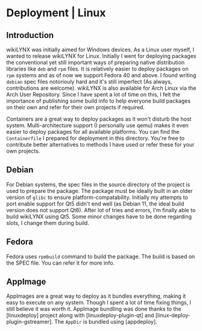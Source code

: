# Deployment | Linux

## Introduction

wikiLYNX was initially aimed for Windows devices. As a Linux user myself, I wanted to release wikiLYNX for Linux. Initially I went for deploying packages the conventional yet still important ways of preparing native distribution libraries like `deb` and `rpm` files. It is relatively easier to deploy packages on `rpm` systems and as of now we support Fedora 40 and above. I found writing `debian` spec files notoriouly hard and it's still imperfect (As always, contributions are welcome). wikiLYNX is also available for Arch Linux via the Arch User Repository. Since I have spent a lot of time on this, I felt the importance of publishing some build info to help everyone build packages on their own and refer for their own projects if required.

Containers are a great way to deploy packages as it won't disturb the host system. Multi-architecture support (I personally use qemu) makes it even easier to deploy packages for all available platforms. You can find the `Containerfile` I prepared for deployment in this directory. You're free to contribute better alternatives to methods I have used or refer these for your own projects.

## Debian

For Debian systems, the spec files in the source directory of the project is used to prepare the package. The package must be ideally built in an older version of `glibc` to ensure platform-compatability. Initially my attempts to port enable support for Qt5 didn't end well (as Debian 11, the ideal build version does not support Qt6). After lot of tries and errors, I'm finally able to build wikiLYNX using Qt5. Some minor changes have to be done regarding slots, I change them during build.

## Fedora

Fedora uses `rpmbuild` command to build the package. The build is based on the SPEC file. You can refer it for more info.

## AppImage

AppImages are a great way to deploy as it bundles everything, making it easy to execute on any system. Though I spent a lot of time fixing things, I still believe it was worth it. AppImage bundling was done thanks to the [linuxdeploy] project along with [linuxdeploy-plugin-qt] and [linux-deploy-plugin-gstreamer]. The `AppDir` is bundled using [appdeploy].
